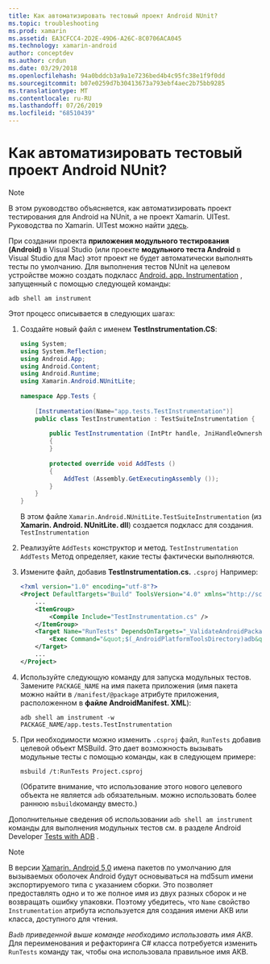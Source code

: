 ```yaml
---
title: Как автоматизировать тестовый проект Android NUnit?
ms.topic: troubleshooting
ms.prod: xamarin
ms.assetid: EA3CFCC4-2D2E-49D6-A26C-8C0706ACA045
ms.technology: xamarin-android
author: conceptdev
ms.author: crdun
ms.date: 03/29/2018
ms.openlocfilehash: 94a0bddcb3a9a1e7236bed4b4c95fc38e1f9f0dd
ms.sourcegitcommit: b07e0259d7b30413673a793ebf4aec2b75bb9285
ms.translationtype: MT
ms.contentlocale: ru-RU
ms.lasthandoff: 07/26/2019
ms.locfileid: "68510439"
---
```

# <a name="how-do-i-automate-an-android-nunit-test-project"></a>Как автоматизировать тестовый проект Android NUnit?

> [!NOTE]
> В этом руководство объясняется, как автоматизировать проект тестирования для Android на NUnit, а не проект Xamarin. UITest. Руководства по Xamarin. UITest можно найти [здесь](https://docs.microsoft.com/appcenter/test-cloud/preparing-for-upload/uitest).

При создании проекта **приложения модульного тестирования (Android)** в Visual Studio (или проекте **модульного теста Android** в Visual Studio для Mac) этот проект не будет автоматически выполнять тесты по умолчанию.
Для выполнения тестов NUnit на целевом устройстве можно создать подкласс [Android. app. Instrumentation](xref:Android.App.Instrumentation) , запущенный с помощью следующей команды: 

```shell
adb shell am instrument 
```

Этот процесс описывается в следующих шагах:

1.  Создайте новый файл с именем **TestInstrumentation.CS**: 

    ```cs 
    using System;
    using System.Reflection;
    using Android.App;
    using Android.Content;
    using Android.Runtime;
    using Xamarin.Android.NUnitLite;
     
    namespace App.Tests {
     
        [Instrumentation(Name="app.tests.TestInstrumentation")]
        public class TestInstrumentation : TestSuiteInstrumentation {
     
            public TestInstrumentation (IntPtr handle, JniHandleOwnership transfer) : base (handle, transfer)
            {
            }
     
            protected override void AddTests ()
            {
                AddTest (Assembly.GetExecutingAssembly ());
            }
        }
    }
    ```
    В этом файле `Xamarin.Android.NUnitLite.TestSuiteInstrumentation` (из **Xamarin. Android. NUnitLite. dll**) создается подкласс для создания. `TestInstrumentation`

2.  Реализуйте `AddTests` конструктор и метод. `TestInstrumentation` `AddTests` Метод определяет, какие тесты фактически выполняются.

3.  Измените файл, добавив **TestInstrumentation.cs.** `.csproj` Например:

    ```xml
    <?xml version="1.0" encoding="utf-8"?>
    <Project DefaultTargets="Build" ToolsVersion="4.0" xmlns="http://schemas.microsoft.com/developer/msbuild/2003">
        ...
        <ItemGroup>
            <Compile Include="TestInstrumentation.cs" />
        </ItemGroup>
        <Target Name="RunTests" DependsOnTargets="_ValidateAndroidPackageProperties">
            <Exec Command="&quot;$(_AndroidPlatformToolsDirectory)adb&quot; $(AdbTarget) $(AdbOptions) shell am instrument -w $(_AndroidPackage)/app.tests.TestInstrumentation" />
        </Target>
        ...
    </Project>
    ```

4.  Используйте следующую команду для запуска модульных тестов. Замените `PACKAGE_NAME` на имя пакета приложения (имя пакета можно найти в `/manifest/@package` атрибуте приложения, расположенном в **файле AndroidManifest. XML**):

    ```shell
    adb shell am instrument -w PACKAGE_NAME/app.tests.TestInstrumentation
    ```

5.  При необходимости можно изменить `.csproj` файл, `RunTests` добавив целевой объект MSBuild. Это дает возможность вызывать модульные тесты с помощью команды, как в следующем примере:

    ```shell
    msbuild /t:RunTests Project.csproj
    ```
    (Обратите внимание, что использование этого нового целевого объекта не является `adb` обязательным. можно использовать более раннюю `msbuild`команду вместо.)

Дополнительные сведения об использовании `adb shell am instrument` команды для выполнения модульных тестов см. в разделе Android Developer [Tests with ADB](https://developer.android.com/studio/test/command-line.html#RunTestsDevice) .


> [!NOTE]
> В версии [Xamarin. Android 5,0](https://github.com/xamarin/release-notes-archive/blob/master/release-notes/android/xamarin.android_5/xamarin.android_5.1/index.md#Android_Callable_Wrapper_Naming) имена пакетов по умолчанию для вызываемых оболочек Android будут основываться на md5sum имени экспортируемого типа с указанием сборки. Это позволяет предоставлять одно и то же полное имя из двух разных сборок и не возвращать ошибку упаковки. Поэтому убедитесь, что `Name` свойство `Instrumentation` атрибута используется для создания имени АКВ или класса, доступного для чтения.

_В`adb` приведенной выше команде необходимо использовать имя АКВ_.
Для переименования и рефакторинга C# класса потребуется изменить `RunTests` команду так, чтобы она использовала правильное имя АКВ.

